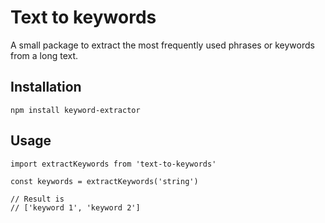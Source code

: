 # Text to keywords

A small package to extract the most frequently used phrases or keywords from a long text.

## Installation

```
npm install keyword-extractor
```

## Usage

```
import extractKeywords from 'text-to-keywords'

const keywords = extractKeywords('string')

// Result is
// ['keyword 1', 'keyword 2']

```
